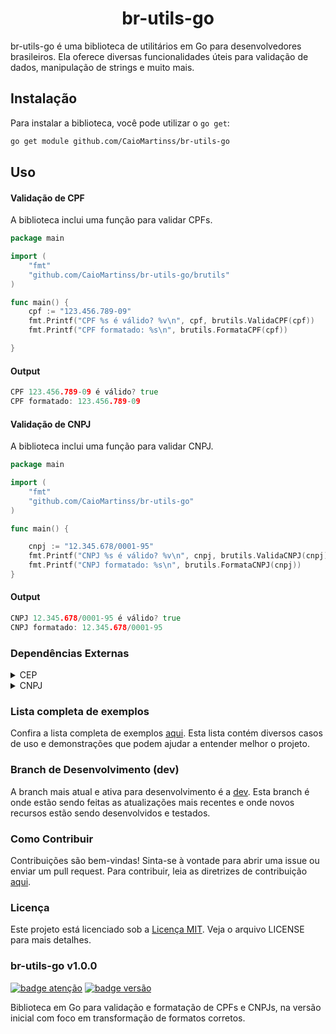 <h1 align="center">br-utils-go</h1>  

br-utils-go é uma biblioteca de utilitários em Go para desenvolvedores brasileiros. Ela oferece diversas funcionalidades úteis para validação de dados, manipulação de strings e muito mais.

## Instalação

Para instalar a biblioteca, você pode utilizar o `go get`:

```bash
go get module github.com/CaioMartinss/br-utils-go

```


## Uso

#### Validação de CPF

A biblioteca inclui uma função para validar CPFs.

```go
package main

import (
    "fmt"
    "github.com/CaioMartinss/br-utils-go/brutils"
)

func main() {
	cpf := "123.456.789-09"
	fmt.Printf("CPF %s é válido? %v\n", cpf, brutils.ValidaCPF(cpf))
	fmt.Printf("CPF formatado: %s\n", brutils.FormataCPF(cpf))

}
```

#### Output

```go
CPF 123.456.789-09 é válido? true
CPF formatado: 123.456.789-09

```

#### Validação de CNPJ

A biblioteca inclui uma função para validar CNPJ.

```go
package main

import (
    "fmt"
    "github.com/CaioMartinss/br-utils-go"
)

func main() {

	cnpj := "12.345.678/0001-95"
	fmt.Printf("CNPJ %s é válido? %v\n", cnpj, brutils.ValidaCNPJ(cnpj))
	fmt.Printf("CNPJ formatado: %s\n", brutils.FormataCNPJ(cnpj))
}
```
#### Output

```go
CNPJ 12.345.678/0001-95 é válido? true
CNPJ formatado: 12.345.678/0001-95

```

### Dependências Externas

<details>
<summary>CEP</summary>

Este projeto utiliza o serviço [ViaCep](https://viacep.com.br/), uma API pública brasileira que permite consultar e validar CEPs. Ela fornece informações atualizadas diretamente dos Correios, incluindo detalhes como logradouro, bairro, cidade e estado associados a um CEP.

</details>

<details>
<summary>CNPJ</summary>

Este projeto utiliza o serviço [receitaWS](https://receitaws.com.br/#section-api), uma API que facilita a consulta de CNPJs no Brasil. Com ele, é possível verificar a existência de um CNPJ, obter informações detalhadas sobre a empresa cadastrada, como razão social, data de abertura, natureza jurídica, situação cadastral e endereço.

</details>



### Lista completa de exemplos
Confira a lista completa de exemplos [aqui](../dev/exemplos.md). Esta lista contém diversos casos de uso e demonstrações que podem ajudar a entender melhor o projeto.



### Branch de Desenvolvimento (dev)

A branch mais atual e ativa para desenvolvimento é a [dev](../dev). Esta branch é onde estão sendo feitas as atualizações mais recentes e onde novos recursos estão sendo desenvolvidos e testados.


### Como Contribuir

Contribuições são bem-vindas! Sinta-se à vontade para abrir uma issue ou enviar um pull request. Para contribuir, leia as diretrizes de contribuição [aqui](CONTRIBUTING.md).



### Licença

Este projeto está licenciado sob a [Licença MIT](LICENSE). Veja o arquivo LICENSE para mais detalhes.




### br-utils-go v1.0.0

[![badge atenção](https://img.shields.io/badge/Atenção-yellow?style=flat&logo=none)](https://example.com)
[![badge versão](https://img.shields.io/badge/Versão-v1.0.0-blue?style=flat&logo=none)](https://example.com)

Biblioteca em Go para validação e formatação de CPFs e CNPJs, na versão inicial com foco em transformação de formatos corretos.



